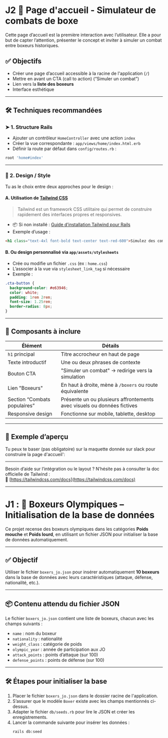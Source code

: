 # J2 🥊 Page d'accueil - Simulateur de combats de boxe

Cette page d’accueil est la première interaction avec l’utilisateur. Elle a pour but de capter l’attention, présenter le concept et inviter à simuler un combat entre boxeurs historiques.

## ✅ Objectifs

- Créer une page d’accueil accessible à la racine de l'application (`/`)
- Mettre en avant un CTA (call to action) (“Simuler un combat”)
- Lien vers la **liste des boxeurs**
- Interface esthétique

---

## 🛠️ Techniques recommandées

### ➤ 1. **Structure Rails**

- Ajouter un contrôleur `HomeController` avec une action `index`
- Créer la vue correspondante : `app/views/home/index.html.erb`
- Définir la route par défaut dans `config/routes.rb` :

```ruby
root 'home#index'
```

---

### 🎨 2. **Design / Style**

Tu as le choix entre deux approches pour le design :

#### A. Utilisation de [**Tailwind CSS**](https://tailwindcss.com/docs)

> Tailwind est un framework CSS utilitaire qui permet de construire rapidement des interfaces propres et responsives.

- 📦 Si non installé : [Guide d’installation Tailwind pour Rails](https://tailwindcss.com/docs/guides/ruby-on-rails)
- Exemple d’usage :

```html
<h1 class="text-4xl font-bold text-center text-red-600">Simulez des combats légendaires de boxe !</h1>
```

#### B. Ou design personnalisé via `app/assets/stylesheets`

- Crée ou modifie un fichier `.css` (ex : `home.css`)
- L’associer à la vue via `stylesheet_link_tag` si nécessaire
- Exemple :

```css
.cta-button {
  background-color: #e63946;
  color: white;
  padding: 1rem 2rem;
  font-size: 1.25rem;
  border-radius: 8px;
}
```

---

## 📌 Composants à inclure

| Élément                        | Détails                                                                 |
|-------------------------------|-------------------------------------------------------------------------|
| `h1` principal                 | Titre accrocheur en haut de page                                       |
| Texte introductif             | Une ou deux phrases de contexte                                        |
| Bouton CTA                    | "Simuler un combat" → redirige vers la simulation                     |
| Lien "Boxeurs"                | En haut à droite, mène à `/boxers` ou route équivalente               |
| Section “Combats populaires”  | Présente un ou plusieurs affrontements avec visuels ou données fictives |
| Responsive design             | Fonctionne sur mobile, tablette, desktop                              |

---

## 📄 Exemple d’aperçu

Tu peux te baser (pas obligatoire) sur la maquette donnée sur slack pour construire la page d'accueil':

---

Besoin d’aide sur l’intégration ou le layout ? N’hésite pas à consulter la doc officielle de Tailwind :  
🔗 [https://tailwindcss.com/docs](https://tailwindcss.com/docs)



---


# J1 : 🥊 Boxeurs Olympiques – Initialisation de la base de données

Ce projet recense des boxeurs olympiques dans les catégories **Poids mouche** et **Poids lourd**, en utilisant un fichier JSON pour initialiser la base de données automatiquement.

---

## ✅ Objectif

Utiliser le fichier `boxers_jo.json` pour insérer automatiquement **10 boxeurs** dans la base de données avec leurs caractéristiques (attaque, défense, nationalité, etc.).

---

## 📦 Contenu attendu du fichier JSON

Le fichier `boxers_jo.json` contient une liste de boxeurs, chacun avec les champs suivants :

- `name` : nom du boxeur
- `nationality` : nationalité
- `weight_class` : catégorie de poids
- `olympic_year` : année de participation aux JO
- `attack_points` : points d’attaque (sur 100)
- `defense_points` : points de défense (sur 100)

---

## 🛠️ Étapes pour initialiser la base

1. Placer le fichier `boxers_jo.json` dans le dossier racine de l'application.
2. S’assurer que le modèle `Boxer` existe avec les champs mentionnés ci-dessus.
3. Adapter le fichier `db/seeds.rb` pour lire le JSON et créer les enregistrements.
4. Lancer la commande suivante pour insérer les données :
   ```bash
   rails db:seed

